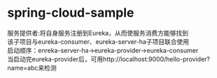 # spring-cloud-sample

服务提供者:将自身服务注册到Eureka，从而使服务消费方能够找到<br/>
该子项目与eureka-consumer、eureka-server-ha子项目联合使用<br/>
启动顺序：enreka-server-ha->eureka-provider->eureka-consumer<br/>
当启动完eureka-provider后，可用http://localhost:9000/hello-provider?name=abc来检测